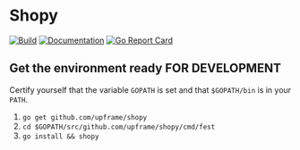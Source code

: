 # Shopy

[![Build](https://img.shields.io/travis/bruhs/shopy.svg?style=flat-square)](https://travis-ci.org/bruhs/shopy)
[![Documentation](https://img.shields.io/badge/godoc-reference-blue.svg?style=flat-square)](http://godoc.org/github.com/upframe/shopy)
[![Go Report Card](https://goreportcard.com/badge/github.com/upframe/shopy?style=flat-square)](https://goreportcard.com/report/bruhs/shopy)

## Get the environment ready FOR DEVELOPMENT

Certify yourself that the variable `GOPATH` is set and that `$GOPATH/bin` is in your `PATH`.

1. `go get github.com/upframe/shopy`
2. `cd $GOPATH/src/github.com/upframe/shopy/cmd/fest`
3. `go install && shopy`
